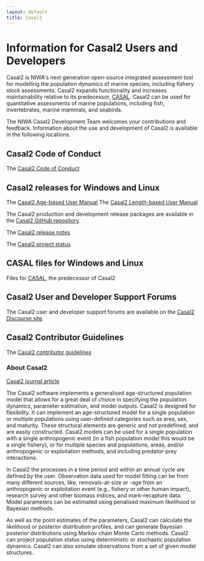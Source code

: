 ```yaml
---
layout: default
title: Casal2
---
```


# Information for Casal2 Users and Developers

Casal2 is NIWA's next generation open-source integrated assessment tool for modelling the population dynamics of marine species, including fishery stock assessments. Casal2 expands functionality and increases maintainability relative to its predecessor, [CASAL](https://casal2.github.io/casal). Casal2 can be used for quantitative assessments of marine populations, including fish, invertebrates, marine mammals, and seabirds.

The NIWA Casal2 Development Team welcomes your contributions and feedback.  Information about the use and development of Casal2 is available in the following locations.

## Casal2 Code of Conduct

The [Casal2 Code of Conduct](https://casal2.github.io/code_of_conduct)

## Casal2 releases for Windows and Linux

The [Casal2 Age-based User Manual](https://github.com/NIWAFisheriesModelling/CASAL2/raw/master/Documentation/UserManual/CASAL2_Age.pdf)
The [Casal2 Length-based User Manual](https://github.com/NIWAFisheriesModelling/CASAL2/raw/master/Documentation/UserManual/CASAL2_Length.pdf)

The Casal2 production and development release packages are available in the [Casal2 GitHub repository](https://github.com/NIWAFisheriesModelling/CASAL2/releases).

The [Casal2 release notes](https://casal2.github.io/release_notes)

The [Casal2 project status](https://casal2.github.io/project_status)

## CASAL files for Windows and Linux

Files for [CASAL](https://casal2.github.io/casal), the predecessor of Casal2

## Casal2 User and Developer Support Forums

The Casal2 user and developer support forums are available on the [Casal2 Discourse site](https://casal2.discourse.group).

## Casal2 Contributor Guidelines

The [Casal2 contributor guidelines](https://casal2.github.io/contributing)

### About Casal2

[Casal2 journal article](https://doi.org/10.1016/j.fishres.2016.04.024)

The Casal2 software implements a generalised age-structured population model that allows for a great deal of choice in specifying the population dynamics, parameter estimation, and model outputs. Casal2 is designed for flexibility. It can implement an age-structured model for a single population or multiple populations using user-defined categories such as area, sex, and maturity. These structural elements are generic and not predefined, and are easily constructed. Casal2 models can be used for a single population with a single anthropogenic event (in a fish population model this would be a single fishery), or for multiple species and populations, areas, and/or anthropogenic or exploitation methods, and including predator-prey interactions.

In Casal2 the processes in a time period and within an annual cycle are defined by the user. Observation data used for model fitting can be from many different sources, like, removals-at-size or -age from an anthropogenic or exploitation event (e.g., fishery or other human impact), research survey and other biomass indices, and mark-recapture data. Model parameters can be estimated using penalised maximum likelihood or Bayesian methods.

As well as the point estimates of the parameters, Casal2 can calculate the likelihood or posterior distribution profiles, and can generate Bayesian posterior distributions using Markov chain Monte Carlo methods. Casal2 can project population status using deterministic or stochastic population dynamics. Casal2 can also simulate observations from a set of given model structures.
